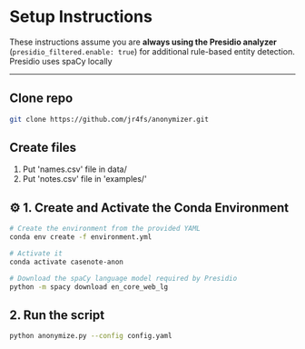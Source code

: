 # Setup Instructions 

These instructions assume you are **always using the Presidio analyzer** (`presidio_filtered.enable: true`) for additional rule-based entity detection.  
Presidio uses spaCy locally

---

## Clone repo
```bash
git clone https://github.com/jr4fs/anonymizer.git
```

## Create files
1. Put 'names.csv' file in data/
2. Put 'notes.csv' file in 'examples/'

## ⚙️ 1. Create and Activate the Conda Environment

```bash
# Create the environment from the provided YAML
conda env create -f environment.yml

# Activate it
conda activate casenote-anon

# Download the spaCy language model required by Presidio
python -m spacy download en_core_web_lg
```

## 2. Run the script
```bash
python anonymize.py --config config.yaml
```